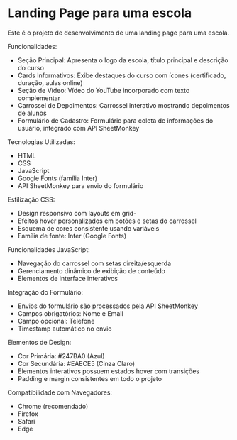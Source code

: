# Landing Page para uma escola
Este é o projeto de desenvolvimento de uma landing page para uma escola.

Funcionalidades:
  
- Seção Principal: Apresenta o logo da escola, título principal e descrição do curso
- Cards Informativos: Exibe destaques do curso com ícones (certificado, duração, aulas online)
- Seção de Vídeo: Vídeo do YouTube incorporado com texto complementar
- Carrossel de Depoimentos: Carrossel interativo mostrando depoimentos de alunos
- Formulário de Cadastro: Formulário para coleta de informações do usuário, integrado com API SheetMonkey

Tecnologias Utilizadas: 
- HTML
- CSS
- JavaScript
- Google Fonts (família Inter)
- API SheetMonkey para envio do formulário

Estilização CSS: 
- Design responsivo com layouts em grid-
- Efeitos hover personalizados em botões e setas do carrossel
- Esquema de cores consistente usando variáveis
- Família de fonte: Inter (Google Fonts)

Funcionalidades JavaScript:
- Navegação do carrossel com setas direita/esquerda
- Gerenciamento dinâmico de exibição de conteúdo
- Elementos de interface interativos

Integração do Formulário: 
- Envios do formulário são processados pela API SheetMonkey
- Campos obrigatórios: Nome e Email
- Campo opcional: Telefone
- Timestamp automático no envio

Elementos de Design:
- Cor Primária: #247BA0 (Azul)
- Cor Secundária: #EAECE5 (Cinza Claro)
- Elementos interativos possuem estados hover com transições
- Padding e margin consistentes em todo o projeto

Compatibilidade com Navegadores:
- Chrome (recomendado)
- Firefox
- Safari
- Edge
